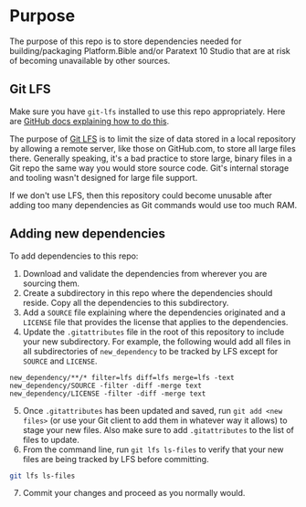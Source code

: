 # Purpose
The purpose of this repo is to store dependencies needed for building/packaging Platform.Bible and/or Paratext 10 Studio that are at risk of becoming unavailable by other sources.

## Git LFS
Make sure you have `git-lfs` installed to use this repo appropriately. Here are [GitHub docs explaining how to do this](https://docs.github.com/en/repositories/working-with-files/managing-large-files/installing-git-large-file-storage).

The purpose of [Git LFS](https://git-lfs.com/) is to limit the size of data stored in a local repository by allowing a remote server, like those on GitHub.com, to store all large files there. Generally speaking, it's a bad practice to store large, binary files in a Git repo the same way you would store source code. Git's internal storage and tooling wasn't designed for large file support.

If we don't use LFS, then this repository could become unusable after adding too many dependencies as Git commands would use too much RAM.

## Adding new dependencies
To add dependencies to this repo:
1. Download and validate the dependencies from wherever you are sourcing them.
2. Create a subdirectory in this repo where the dependencies should reside. Copy all the dependencies to this subdirectory.
3. Add a `SOURCE` file explaining where the dependencies originated and a `LICENSE` file that provides the license that applies to the dependencies.
4. Update the `.gitattributes` file in the root of this repository to include your new subdirectory. For example, the following would add all files in all subdirectories of `new_dependency` to be tracked by LFS except for `SOURCE` and `LICENSE`.
```
new_dependency/**/* filter=lfs diff=lfs merge=lfs -text
new_dependency/SOURCE -filter -diff -merge text
new_dependency/LICENSE -filter -diff -merge text
```
5. Once `.gitattributes` has been updated and saved, run `git add <new files>` (or use your Git client to add them in whatever way it allows) to stage your new files. Also make sure to add `.gitattributes` to the list of files to update.
6. From the command line, run `git lfs ls-files` to verify that your new files are being tracked by LFS before committing.
```sh
git lfs ls-files
```
7. Commit your changes and proceed as you normally would.